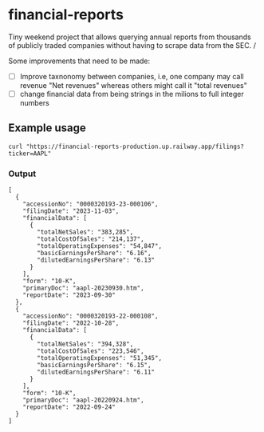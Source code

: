 # financial-reports

Tiny weekend project that allows querying annual reports from thousands of publicly traded companies without having to scrape data from the SEC. /


Some improvements that need to be made:

- [ ] Improve taxnonomy between companies, i.e, one company may call revenue "Net revenues" whereas others might call it "total revenues"
- [ ] change financial data from being strings in the milions to full integer numbers

## Example usage

```
curl "https://financial-reports-production.up.railway.app/filings?ticker=AAPL"
```

### Output
```
[
  {
    "accessionNo": "0000320193-23-000106",
    "filingDate": "2023-11-03",
    "financialData": [
      {
        "totalNetSales": "383,285",
        "totalCostOfSales": "214,137",
        "totalOperatingExpenses": "54,847",
        "basicEarningsPerShare": "6.16",
        "dilutedEarningsPerShare": "6.13"
      }
    ],
    "form": "10-K",
    "primaryDoc": "aapl-20230930.htm",
    "reportDate": "2023-09-30"
  },
  {
    "accessionNo": "0000320193-22-000108",
    "filingDate": "2022-10-28",
    "financialData": [
      {
        "totalNetSales": "394,328",
        "totalCostOfSales": "223,546",
        "totalOperatingExpenses": "51,345",
        "basicEarningsPerShare": "6.15",
        "dilutedEarningsPerShare": "6.11"
      }
    ],
    "form": "10-K",
    "primaryDoc": "aapl-20220924.htm",
    "reportDate": "2022-09-24"
  }
]
```

